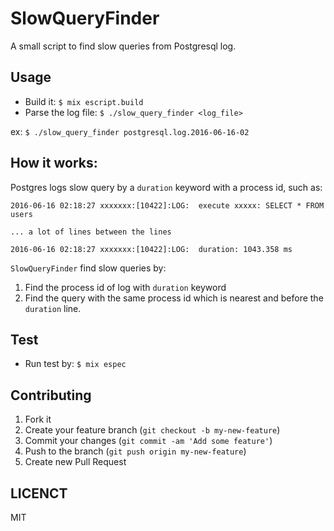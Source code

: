 # SlowQueryFinder

A small script to find slow queries from Postgresql log.

## Usage

- Build it: `$ mix escript.build`
- Parse the log file: `$ ./slow_query_finder <log_file>`

ex: `$ ./slow_query_finder postgresql.log.2016-06-16-02`

## How it works:

Postgres logs slow query by a `duration` keyword with a process id, such as:

```
2016-06-16 02:18:27 xxxxxxx:[10422]:LOG:  execute xxxxx: SELECT * FROM users

... a lot of lines between the lines

2016-06-16 02:18:27 xxxxxxx:[10422]:LOG:  duration: 1043.358 ms
```

`SlowQueryFinder` find slow queries by:

1. Find the process id of log with `duration` keyword
2. Find the query with the same process id which is nearest and before the `duration` line.

## Test

- Run test by: `$ mix espec`

## Contributing

1. Fork it
2. Create your feature branch (`git checkout -b my-new-feature`)
3. Commit your changes (`git commit -am 'Add some feature'`)
4. Push to the branch (`git push origin my-new-feature`)
5. Create new Pull Request

## LICENCT

MIT
